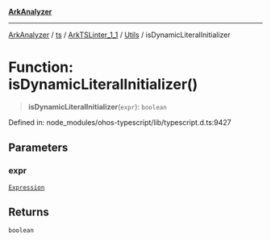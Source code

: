 [**ArkAnalyzer**](../../../../../../../../README.md)

***

[ArkAnalyzer](../../../../../../../../globals.md) / [ts](../../../../../README.md) / [ArkTSLinter\_1\_1](../../../README.md) / [Utils](../README.md) / isDynamicLiteralInitializer

# Function: isDynamicLiteralInitializer()

> **isDynamicLiteralInitializer**(`expr`): `boolean`

Defined in: node\_modules/ohos-typescript/lib/typescript.d.ts:9427

## Parameters

### expr

[`Expression`](../../../../../interfaces/Expression.md)

## Returns

`boolean`
